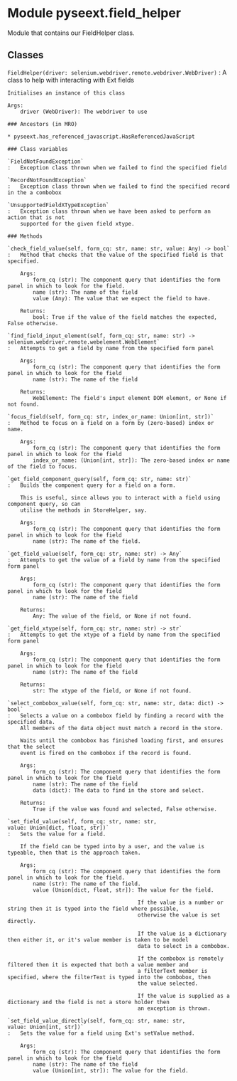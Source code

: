 Module pyseext.field_helper
===========================
Module that contains our FieldHelper class.

Classes
-------

`FieldHelper(driver: selenium.webdriver.remote.webdriver.WebDriver)`
:   A class to help with interacting with Ext fields
        
    
    Initialises an instance of this class
    
    Args:
        driver (WebDriver): The webdriver to use

    ### Ancestors (in MRO)

    * pyseext.has_referenced_javascript.HasReferencedJavaScript

    ### Class variables

    `FieldNotFoundException`
    :   Exception class thrown when we failed to find the specified field

    `RecordNotFoundException`
    :   Exception class thrown when we failed to find the specified record in the a combobox

    `UnsupportedFieldXTypeException`
    :   Exception class thrown when we have been asked to perform an action that is not
        supported for the given field xtype.

    ### Methods

    `check_field_value(self, form_cq: str, name: str, value: Any) ‑> bool`
    :   Method that checks that the value of the specified field is that specified.
        
        Args:
            form_cq (str): The component query that identifies the form panel in which to look for the field.
            name (str): The name of the field
            value (Any): The value that we expect the field to have.
        
        Returns:
            bool: True if the value of the field matches the expected, False otherwise.

    `find_field_input_element(self, form_cq: str, name: str) ‑> selenium.webdriver.remote.webelement.WebElement`
    :   Attempts to get a field by name from the specified form panel
        
        Args:
            form_cq (str): The component query that identifies the form panel in which to look for the field
            name (str): The name of the field
        
        Returns:
            WebElement: The field's input element DOM element, or None if not found.

    `focus_field(self, form_cq: str, index_or_name: Union[int, str])`
    :   Method to focus on a field on a form by (zero-based) index or name.
        
        Args:
            form_cq (str): The component query that identifies the form panel in which to look for the field
            index_or_name: (Union[int, str]): The zero-based index or name of the field to focus.

    `get_field_component_query(self, form_cq: str, name: str)`
    :   Builds the component query for a field on a form.
        
        This is useful, since allows you to interact with a field using component query, so can
        utilise the methods in StoreHelper, say.
        
        Args:
            form_cq (str): The component query that identifies the form panel in which to look for the field
            name (str): The name of the field.

    `get_field_value(self, form_cq: str, name: str) ‑> Any`
    :   Attempts to get the value of a field by name from the specified form panel
        
        Args:
            form_cq (str): The component query that identifies the form panel in which to look for the field
            name (str): The name of the field
        
        Returns:
            Any: The value of the field, or None if not found.

    `get_field_xtype(self, form_cq: str, name: str) ‑> str`
    :   Attempts to get the xtype of a field by name from the specified form panel
        
        Args:
            form_cq (str): The component query that identifies the form panel in which to look for the field
            name (str): The name of the field
        
        Returns:
            str: The xtype of the field, or None if not found.

    `select_combobox_value(self, form_cq: str, name: str, data: dict) ‑> bool`
    :   Selects a value on a combobox field by finding a record with the specified data.
        All members of the data object must match a record in the store.
        
        Waits until the combobox has finished loading first, and ensures that the select
        event is fired on the combobox if the record is found.
        
        Args:
            form_cq (str): The component query that identifies the form panel in which to look for the field
            name (str): The name of the field
            data (dict): The data to find in the store and select.
        
        Returns:
            True if the value was found and selected, False otherwise.

    `set_field_value(self, form_cq: str, name: str, value: Union[dict, float, str])`
    :   Sets the value for a field.
        
        If the field can be typed into by a user, and the value is typeable, then that is the approach taken.
        
        Args:
            form_cq (str): The component query that identifies the form panel in which to look for the field.
            name (str): The name of the field.
            value (Union[dict, float, str]): The value for the field.
        
                                             If the value is a number or string then it is typed into the field where possible,
                                             otherwise the value is set directly.
        
                                             If the value is a dictionary then either it, or it's value member is taken to be model
                                             data to select in a combobox.
        
                                             If the combobox is remotely filtered then it is expected that both a value member and
                                             a filterText member is specified, where the filterText is typed into the combobox, then
                                             the value selected.
        
                                             If the value is supplied as a dictionary and the field is not a store holder then
                                             an exception is thrown.

    `set_field_value_directly(self, form_cq: str, name: str, value: Union[int, str])`
    :   Sets the value for a field using Ext's setValue method.
        
        Args:
            form_cq (str): The component query that identifies the form panel in which to look for the field
            name (str): The name of the field
            value (Union[int, str]): The value for the field.